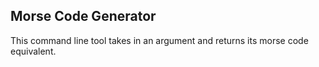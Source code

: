 ## Morse Code Generator

This command line tool takes in an argument and returns its morse code equivalent.
